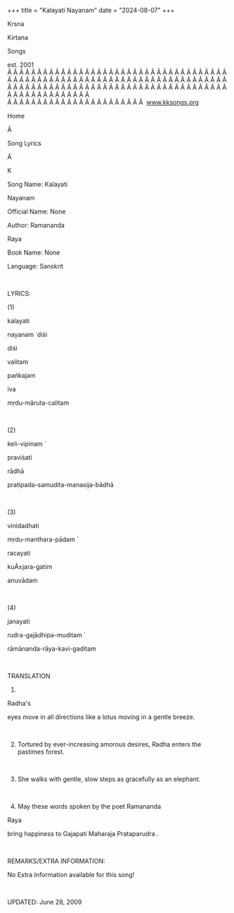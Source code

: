+++ 
title = "Kalayati Nayanam"
date = "2024-08-07"
+++

Krsna
 
Kirtana
 
Songs

est. 2001
Â Â Â Â Â Â Â Â Â Â Â Â Â Â Â Â Â Â Â Â Â Â Â Â Â Â Â Â Â Â Â Â Â Â Â Â Â Â Â Â Â Â Â Â Â Â Â Â Â Â Â Â Â Â Â Â Â Â Â Â Â Â Â Â Â Â Â Â Â Â Â Â Â Â Â Â Â Â Â Â Â Â Â Â Â Â Â Â Â Â Â Â Â Â Â Â Â Â Â Â Â Â Â Â Â Â Â Â Â Â Â Â Â Â Â Â Â Â Â Â Â Â Â Â Â  
Â Â Â Â Â Â Â Â Â Â Â Â Â Â Â Â Â Â Â Â Â Â Â  
www.kksongs.org








Home


Ã 
 
Song Lyrics
 
Ã 
 
K


Song Name: 
Kalayati
 
Nayanam


Official Name: None


Author: 
Ramananda
 
Raya


Book Name: None


Language: 
Sanskrit




 


LYRICS:


(1)


kalayati
 
nayanam
́ 
diśi
 
diśi
 
valitam


pańkajam
 
iva
 
mṛdu-māruta-calitam


 


(2)


keli-vipinam
́

praviśati
 
rādhā


pratipada-samudita-manasija-bādhā
 


 


(3)


vinidadhati
 
mṛdu-manthara-pādam
́


racayati
 
kuÃ±jara-gatim
 
anuvādam


 


(4)


janayati
 
rudra-gajādhipa-muditam
́


rāmānanda-rāya-kavi-gaditam


 


TRANSLATION


1) 
Radha's

eyes move in all directions like a lotus moving in a gentle breeze.


 


2) Tortured by
ever-increasing amorous desires, 
Radha
 enters the
pastimes forest.


 


3) She walks with gentle,
slow steps as gracefully as an elephant.


 


4) May these words spoken
by the poet 
Ramananda
 
Raya

bring happiness to 
Gajapati
 Maharaja 
Prataparudra
.


 


REMARKS/EXTRA INFORMATION:


No
Extra Information available for this song!


 


UPDATED:
 June 28, 2009